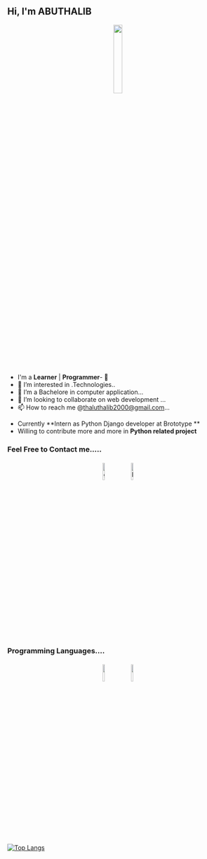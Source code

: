 ## Hi, I'm ABUTHALIB

<p align="center">
<img width="20%" src="https://img.icons8.com/ios-filled/96/000000/programming.png"/>
</p>


- I'm a **Learner** | **Programmer**- 👋 
- 👀 I’m interested in .Technologies..
- 🌱 I’m a Bachelore in computer application...
- 💞️ I’m looking to collaborate on web development ...
- 📫 How to reach me @thaluthalib2000@gmail.com...

<!---
Abuthalib/Abuthalib is a ✨ special ✨ repository because its `README.md` (this file) appears on your GitHub profile.
You can click the Preview link to take a look at your changes.
--->

- Currently **Intern as Python Django developer  at Brototype **
- Willing to contribute more and more in **Python related project**


### Feel Free to Contact me.....

<p align="center">
	<a href="https://github.com/Abuthalib"><img alt="github" width="10%" style="padding:5px" src="https://img.icons8.com/clouds/100/000000/github.png"/></a>
	<a href="https://www.linkedin.com/in/abu-thalib-47a908211"><img alt="linkedin" width="10%" style="padding:5px" src="https://img.icons8.com/clouds/100/000000/linkedin.png"/></a>
	
</p>

### Programming Languages....

<p align="center">
	<img width="10%" style="padding:5px" src="https://img.icons8.com/color/144/000000/java-coffee-cup-logo.png"/>
	<img width="10%" style="padding:5px" src="https://img.icons8.com/color/144/000000/python.png"/>
	
[![Top Langs](https://github-readme-stats.vercel.app/api/top-langs/?username=Abuthalib)](https://github.com/Abuthalib/github-readme-stats)


